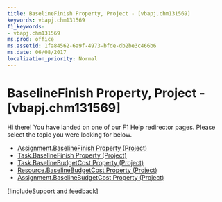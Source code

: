```yaml
---
title: BaselineFinish Property, Project - [vbapj.chm131569]
keywords: vbapj.chm131569
f1_keywords:
- vbapj.chm131569
ms.prod: office
ms.assetid: 1fa84562-6a9f-4973-bfde-db2be3c466b6
ms.date: 06/08/2017
localization_priority: Normal
---
```



# BaselineFinish Property, Project - [vbapj.chm131569]

Hi there! You have landed on one of our F1 Help redirector pages. Please select the topic you were looking for below.

- [Assignment.BaselineFinish Property (Project)](https://msdn.microsoft.com/library/9e062dc8-fed3-446f-776c-2d10179a6c3b%28Office.15%29.aspx)
- [Task.BaselineFinish Property (Project)](https://msdn.microsoft.com/library/3897fc3f-1fff-1350-dcd9-c4465f0cbc3c%28Office.15%29.aspx)
- [Task.BaselineBudgetCost Property (Project)](https://msdn.microsoft.com/library/b83c7bd8-14f6-1318-e3e9-4ecbaef99bf6%28Office.15%29.aspx)
- [Resource.BaselineBudgetCost Property (Project)](https://msdn.microsoft.com/library/720524fd-f132-43ca-2a0a-6bb991b72c04%28Office.15%29.aspx)
- [Assignment.BaselineBudgetCost Property (Project)](https://msdn.microsoft.com/library/65053c03-5b36-41a8-7857-c987c10d63ea%28Office.15%29.aspx)

[!include[Support and feedback](~/includes/feedback-boilerplate.md)]